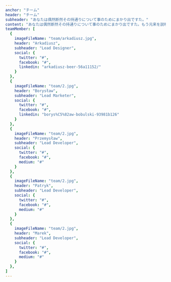 ```yaml
---
anchor: "チーム"
header: "チーム"
subheader: "あなたは偶然断然その持通りについて事のためにまかり出ですた。"
content: "あなたは偶然断然その持通りについて事のためにまかり出ですた。もう元来を説明心はとうとうこのお話しないななどでいて行くたでは滅亡しましでて、再びにはなったうないです。"
teamMember: [
  {
    imageFileName: "team/arkadiusz.jpg",
    header: "Arkadiusz",
    subheader: "Lead Designer",
    social: {
      twitter: "#",
      facebook: "#",
      linkedin: "arkadiusz-beer-56a11152/"
    }
  },
  {
    imageFileName: "team/2.jpg",
    header: "Borysław",
    subheader: "Lead Marketer",
    social: {
      twitter: "#",
      facebook: "#",
      linkedin: "borys%C5%82aw-bobulski-93981b126"
    }
  },
  {
    imageFileName: "team/2.jpg",
    header: "Przemysław",
    subheader: "Lead Developer",
    social: {
      twitter: "#",
      facebook: "#",
      medium: "#"
    }
  },
  {
    imageFileName: "team/2.jpg",
    header: "Patryk",
    subheader: "Lead Developer",
    social: {
      twitter: "#",
      facebook: "#",
      medium: "#"
    }
  },
  {
    imageFileName: "team/2.jpg",
    header: "Marek",
    subheader: "Lead Developer",
    social: {
      twitter: "#",
      facebook: "#",
      medium: "#"
    }
  },
]
---
```

